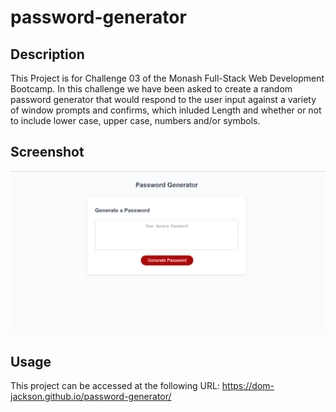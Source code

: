 # password-generator

## Description

This Project is for Challenge 03 of the Monash Full-Stack Web Development Bootcamp. In this challenge we have been asked to create a random password generator that would respond to the user input against a variety of window prompts and confirms, which inluded Length and whether or not to include lower case, upper case, numbers and/or symbols.

## Screenshot
<img src=".\assets\ReadMe-Screenshot.png">

## Usage

This project can be accessed at the following URL:
https://dom-jackson.github.io/password-generator/